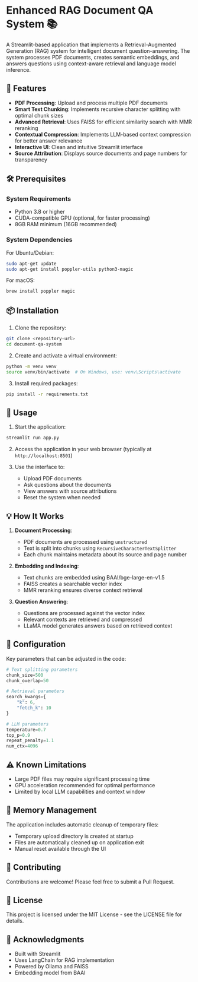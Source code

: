 # Enhanced RAG Document QA System 📚

A Streamlit-based application that implements a Retrieval-Augmented Generation (RAG) system for intelligent document question-answering. The system processes PDF documents, creates semantic embeddings, and answers questions using context-aware retrieval and language model inference.

## 🌟 Features

- **PDF Processing**: Upload and process multiple PDF documents
- **Smart Text Chunking**: Implements recursive character splitting with optimal chunk sizes
- **Advanced Retrieval**: Uses FAISS for efficient similarity search with MMR reranking
- **Contextual Compression**: Implements LLM-based context compression for better answer relevance
- **Interactive UI**: Clean and intuitive Streamlit interface
- **Source Attribution**: Displays source documents and page numbers for transparency

## 🛠️ Prerequisites

### System Requirements
- Python 3.8 or higher
- CUDA-compatible GPU (optional, for faster processing)
- 8GB RAM minimum (16GB recommended)

### System Dependencies
For Ubuntu/Debian:
```bash
sudo apt-get update
sudo apt-get install poppler-utils python3-magic
```

For macOS:
```bash
brew install poppler magic
```

## 📦 Installation

1. Clone the repository:
```bash
git clone <repository-url>
cd document-qa-system
```

2. Create and activate a virtual environment:
```bash
python -m venv venv
source venv/bin/activate  # On Windows, use: venv\Scripts\activate
```

3. Install required packages:
```bash
pip install -r requirements.txt
```

## 🚀 Usage

1. Start the application:
```bash
streamlit run app.py
```

2. Access the application in your web browser (typically at `http://localhost:8501`)

3. Use the interface to:
   - Upload PDF documents
   - Ask questions about the documents
   - View answers with source attributions
   - Reset the system when needed

## 💡 How It Works

1. **Document Processing**:
   - PDF documents are processed using `unstructured`
   - Text is split into chunks using `RecursiveCharacterTextSplitter`
   - Each chunk maintains metadata about its source and page number

2. **Embedding and Indexing**:
   - Text chunks are embedded using BAAI/bge-large-en-v1.5
   - FAISS creates a searchable vector index
   - MMR reranking ensures diverse context retrieval

3. **Question Answering**:
   - Questions are processed against the vector index
   - Relevant contexts are retrieved and compressed
   - LLaMA model generates answers based on retrieved context

## 🔧 Configuration

Key parameters that can be adjusted in the code:

```python
# Text splitting parameters
chunk_size=500
chunk_overlap=50

# Retrieval parameters
search_kwargs={
    "k": 6,
    "fetch_k": 10
}

# LLM parameters
temperature=0.7
top_p=0.9
repeat_penalty=1.1
num_ctx=4096
```

## ⚠️ Known Limitations

- Large PDF files may require significant processing time
- GPU acceleration recommended for optimal performance
- Limited by local LLM capabilities and context window

## 🔄 Memory Management

The application includes automatic cleanup of temporary files:
- Temporary upload directory is created at startup
- Files are automatically cleaned up on application exit
- Manual reset available through the UI

## 🤝 Contributing

Contributions are welcome! Please feel free to submit a Pull Request.

## 📄 License

This project is licensed under the MIT License - see the LICENSE file for details.

## 🙏 Acknowledgments

- Built with Streamlit
- Uses LangChain for RAG implementation
- Powered by Ollama and FAISS
- Embedding model from BAAI
